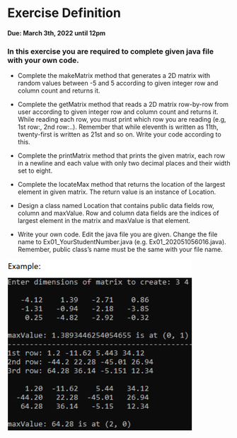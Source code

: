 # Exercise Definition
#### Due: March 3th, 2022 until 12pm
### In this exercise you are required to complete given java file with your own code.

- Complete the makeMatrix method that generates a 2D matrix with random values
between -5 and 5 according to given integer row and column count and returns it.
- Complete the getMatrix method that reads a 2D matrix row-by-row from user according
  to given integer row and column count and returns it. While reading each row, you must
  print which row you are reading (e.g, 1st row:, 2nd row:..). Remember that while
  eleventh is written as 11th, twenty-first is written as 21st and so on. Write your code
  according to this.
- Complete the printMatrix method that prints the given matrix, each row in a newline
  and each value with only two decimal places and their width set to eight.
- Complete the locateMax method that returns the location of the largest element in
  given matrix. The return value is an instance of Location.
- Design a class named Location that contains public data fields row, column and
  maxValue. Row and column data fields are the indices of largest element in the matrix
  and maxValue is that element.

- Write your own code. Edit the java file you are given. Change the file name to
  Ex01_YourStudentNumber.java (e.g. Ex01_202051056016.java). Remember, public class’s
  name must be the same with your file name.

![img.png](img.png)